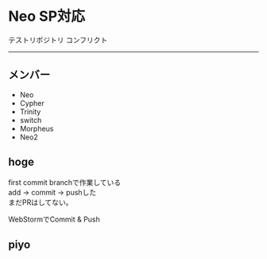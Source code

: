 # Neo SP対応
テストリポジトリ
コンフリクト


---

## メンバー
* Neo
* Cypher
* Trinity
* switch
* Morpheus
* Neo2

## hoge
first commit branchで作業している<br>
add -> commit -> pushした<br>
まだPRはしてない。<br>

WebStormでCommit & Push<br>
## piyo


